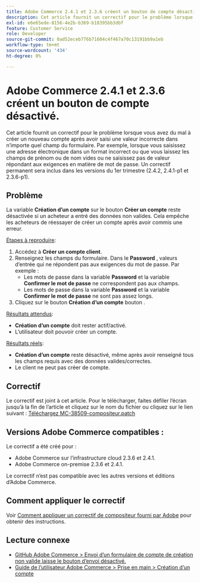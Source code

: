 ```yaml
---
title: Adobe Commerce 2.4.1 et 2.3.6 créent un bouton de compte désactivé.
description: Cet article fournit un correctif pour le problème lorsque vous avez du mal à créer un nouveau compte après avoir saisi une valeur incorrecte dans n’importe quel champ du formulaire. Par exemple, lorsque vous saisissez une adresse électronique dans un format incorrect ou que vous laissez les champs de prénom ou de nom vides ou ne saisissez pas de valeur répondant aux exigences en matière de mot de passe. Un correctif permanent sera inclus dans les versions du 1er trimestre (2.4.2, 2.4.1-p1 et 2.3.6-p1).
exl-id: e6e65ede-8156-4e2b-b369-b18395bb3dbf
feature: Customer Service
role: Developer
source-git-commit: 0ad52eceb776b71604c4f467a70c13191bb9a1eb
workflow-type: tm+mt
source-wordcount: '434'
ht-degree: 0%

---
```


# Adobe Commerce 2.4.1 et 2.3.6 créent un bouton de compte désactivé.

Cet article fournit un correctif pour le problème lorsque vous avez du mal à créer un nouveau compte après avoir saisi une valeur incorrecte dans n’importe quel champ du formulaire. Par exemple, lorsque vous saisissez une adresse électronique dans un format incorrect ou que vous laissez les champs de prénom ou de nom vides ou ne saisissez pas de valeur répondant aux exigences en matière de mot de passe. Un correctif permanent sera inclus dans les versions du 1er trimestre (2.4.2, 2.4.1-p1 et 2.3.6-p1).

## Problème

La variable **Création d’un compte** sur le bouton **Créer un compte** reste désactivée si un acheteur a entré des données non valides. Cela empêche les acheteurs de réessayer de créer un compte après avoir commis une erreur.

<u>Étapes à reproduire</u>:

1. Accédez à **Créer un compte client**.
1. Renseignez les champs du formulaire. Dans le **Password** , valeurs d’entrée qui ne répondent pas aux exigences du mot de passe. Par exemple :
   * Les mots de passe dans la variable **Password** et la variable **Confirmer le mot de passe** ne correspondent pas aux champs.
   * Les mots de passe dans la variable **Password** et la variable **Confirmer le mot de passe** ne sont pas assez longs.
1. Cliquez sur le bouton **Création d’un compte** bouton .

<u>Résultats attendus</u>:

* **Création d’un compte** doit rester actif/activé.
* L’utilisateur doit pouvoir créer un compte.

<u>Résultats réels</u>:

* **Création d’un compte** reste désactivé, même après avoir renseigné tous les champs requis avec des données valides/correctes.
* Le client ne peut pas créer de compte.

## Correctif

Le correctif est joint à cet article. Pour le télécharger, faites défiler l’écran jusqu’à la fin de l’article et cliquez sur le nom du fichier ou cliquez sur le lien suivant : [Téléchargez MC-38509-compositeur.patch](assets/MC-38509-composer.patch.zip)

## Versions Adobe Commerce compatibles :

Le correctif a été créé pour :

* Adobe Commerce sur l’infrastructure cloud 2.3.6 et 2.4.1.
* Adobe Commerce on-premise 2.3.6 et 2.4.1.

Le correctif n’est pas compatible avec les autres versions et éditions d’Adobe Commerce.

## Comment appliquer le correctif

Voir [Comment appliquer un correctif de compositeur fourni par Adobe](/help/how-to/general/how-to-apply-a-composer-patch-provided-by-magento.md) pour obtenir des instructions.

## Lecture connexe

* [GitHub Adobe Commerce > Envoi d’un formulaire de compte de création non valide laisse le bouton d’envoi désactivé.](https://github.com/magento/magento2/issues/30513)
* [Guide de l’utilisateur Adobe Commerce > Prise en main > Création d’un compte](https://docs.magento.com/user-guide/magento/magento-account-create.html)
